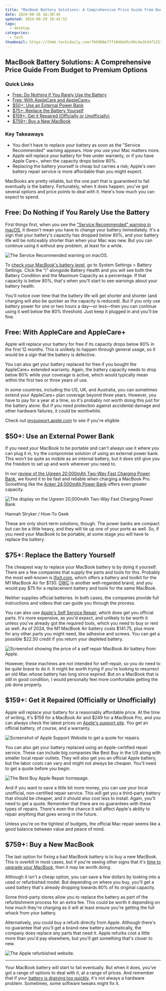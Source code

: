 ```yaml
---
title: "MacBook Battery Solutions: A Comprehensive Price Guide From Budget to Premium Options"
date: 2024-08-26 16:38:45
updated: 2024-08-29 10:42:52
tags:
  - desktop
categories:
  - tech
thumbnail: https://thmb.techidaily.com/f69988e77f104bb45c90c9e2b34f1257506e2bba3f3828fdb0fc5d5f8e1efe9e.jpg
---
```


## MacBook Battery Solutions: A Comprehensive Price Guide From Budget to Premium Options

### Quick Links

* [Free: Do Nothing if You Rarely Use the Battery](https://facebook-record-videos.techidaily.com/transform-your-clips-step-by-step-youtube-end-screen-tutorials-for-2024/)
* [Free: With AppleCare and AppleCare+](https://unlock-android.techidaily.com/in-2024-rootjunky-apk-to-bypass-google-frp-lock-for-tecno-pova-5-by-drfone-android/)
* [$50+: Use an External Power Bank](https://mondly-stories.techidaily.com/speak-the-world-the-power-of-multilingualism-explored/)
* [$75+: Replace the Battery Yourself](https://win-solutions.techidaily.com/optimize-zoom-performance-the-ultimate-guide-to-tackling-high-cpu-issues-6-methods/)
* [$159+: Get it Repaired (Officially or Unofficially)](https://www.howtogeek.com/all-the-ways-to-fix-your-macbook-battery-from-cheapest-to-most-expensive/#159-get-it-repaired-officially-or-unofficially)
* [$759+: Buy a New MacBook](https://media-tips.techidaily.com/ultimate-guide-to-choosing-the-best-audio-format-converter-for-pcs-windows-1187-supporting-mp3-wma-flac-wav-and-aiff/)

### Key Takeaways

* You don't have to replace your battery as soon as the "Service Recommended" warning appears. How you use your Mac matters more.
* Apple will replace your battery for free under warranty, or if you have Apple Care+, when the capacity drops below 80%.
* Replacing the battery yourself is cheap but carries a risk; Apple's own battery repair service is more affordable than you might expect.

 MacBooks are pretty reliable, but the one part that is guaranteed to fail eventually is the battery. Fortunately, when it does happen, you've got several options and price points to deal with it. Here's how much you can expect to spend.

##  Free: Do Nothing if You Rarely Use the Battery

 First things first, when you see the ["Service Recommended" warning in macOS](https://hardware-tips.techidaily.com/the-definitive-resource-for-computer-enthusiasts-toms-hardware-deep-dives/), it doesn't mean you have to change your battery immediately. It's a sign that your battery's capacity has dropped below 80%, and your battery life will be noticeably shorter than when your Mac was new. But you can continue using it without any problem, at least for a while.

![The Service Recommended warning on macOS.](https://static1.howtogeekimages.com/wordpress/wp-content/uploads/2024/05/the-service-recommended-warning-on-macos.png) 

 To [check your MacBook's battery level,](https://some-guidance.techidaily.com/in-2024-strengthening-your-presence-networking-techniques-for-youtubers/) go to System Settings > Battery Settings. Click the "i" alongside Battery Health and you will see both the Battery Condition and the Maximum Capacity as a percentage. If that capacity is below 80%, that's when you'll start to see warnings about your battery health.

 You'll notice over time that the battery life will get shorter and shorter (and charging will also be quicker as the capacity is reduced). But if you only use battery power for one or two hours a day—or less—then you can continue using it well below the 80% threshold. Just keep it plugged in and you'll be fine.

##  Free: With AppleCare and AppleCare+

 Apple will replace your battery for free if its capacity drops below 80% in the first 12 months. This is unlikely to happen through general usage, so it would be a sign that the battery is defective.

 You can also get your battery replaced for free if you bought the AppleCare+ extended warranty. Again, the battery capacity needs to drop below 80% while your coverage is active, which would typically mean within the first two or three years of use.

 In some countries, including the US, UK, and Australia, you can sometimes extend your AppleCare+ plan coverage beyond three years. However, you have to pay for a year at a time, so it's probably not worth doing this just for the battery alone. But if you need protection against accidental damage and other hardware failures, it could be worthwhile.

 Check out [mysupport.apple.com](https://mysupport.apple.com/) to see if you're eligible.

##  $50+: Use an External Power Bank

 If you need your MacBook to be portable and can't always use it where you can plug it in, try the compromise solution of using an external power bank. This won't be quite as mobile as an internal battery, but it does still give you the freedom to set up and work wherever you need to.

 In our [review of the Ugreen 20,000mAh Two-Way Fast Charging Power Bank](https://fox-that.techidaily.com/1721452377806-issues-with-your-iphones-location-heres-how-you-can-fix-them/), we found it to be fast and reliable when charging a MacBook Pro. Something like the [Anker 24,000mAh Power Bank](https://www.amazon.com/Anker-Portable-Charger-PowerCore-Microsoft/dp/B0B9XHR6BG/?tag=hotoge-20&ascsubtag=UUhtgUeUpU2003305&asc%5Frefurl=https%3A%2F%2Fwww.howtogeek.com%2Fall-the-ways-to-fix-your-macbook-battery-from-cheapest-to-most-expensive%2F&asc%5Fcampaign=Evergreen) offers even greater capacity.

![The display on the Ugreen 20,000mAh Two-Way Fast Charging Power Bank](https://static1.howtogeekimages.com/wordpress/wp-content/uploads/wm/2023/12/display-on-the-ugreen-100w-20000mah-power-bank-2jpg_53344896636_o.jpg) 

Hannah Stryker / How-To Geek

 These are only short-term solutions, though. The power banks are compact but can be a little heavy, and they will tie up one of your ports as well. So, if you need your MacBook to be portable, at some stage you will have to replace the battery.

##  $75+: Replace the Battery Yourself

 The cheapest way to replace your MacBook battery is by doing it yourself. There are a few companies that supply the parts and tools for this. Probably the most well-known is [ifixit.com](https://www.ifixit.com), which offers a battery and toolkit for the M1 MacBook Air for $130\. [OWC](https://www.anrdoezrs.net/links/3607085/type/dlg/sid/UUhtgUeUpU2003305/https://eshop.macsales.com) is another well-regarded brand, and you would pay $75 for a replacement battery and tools for the same MacBook.

 Neither supplies official batteries. In both cases, the companies provide full instructions and videos that can guide you through the process.

 You can also use [Apple's Self Service Repair](https://support.apple.com/self-service-repair), which does get you official parts. It's more expensive, as you'd expect, and unlikely to be worth it unless you've already got the required tools, which you need to buy or rent as well. As of 2024, the M1 MacBook Air battery costs $141.75, plus more for any other parts you might need, like adhesive and screws. You can get a possible $22.50 credit if you return your depleted battery.

![Screenshot showing the price of a self repair MacBook Air battery from Apple.](https://static1.howtogeekimages.com/wordpress/wp-content/uploads/2024/05/screenshot-showing-the-price-of-a-self-repair-macbook-air-battery-from-apple.png) 

 However, these machines are not intended for self-repair, so you do need to be quite brave to do it. It might be worth trying if you're looking to resurrect an old Mac whose battery has long since expired. But on a MacBook that is still in good condition, I would personally feel more comfortable getting the job done properly.

##  $159+: Get it Repaired (Officially or Unofficially)

 Apple will replace your battery for a reasonably affordable price. At the time of writing, it's $159 for a MacBook Air and $249 for a MacBook Pro, and you can always check the latest prices on [Apple's support site](https://support.apple.com/mac/repair). You get an official battery, of course, and a warranty.

![Screenshot of Apple Support Website to get a quote for repairs.](https://static1.howtogeekimages.com/wordpress/wp-content/uploads/2024/05/screenshot-of-apple-support-website-to-get-a-quote-for-repairs.png) 

 You can also get your battery replaced using an Apple-certified repair service. These can include big companies like Best Buy in the US along with smaller local repair outlets. They will also get you an official Apple battery, but the labor costs can vary and might not always be cheaper. You'll need to get a quote before you begin.

![The Best Buy Apple Repair homepage.](https://static1.howtogeekimages.com/wordpress/wp-content/uploads/2024/05/the-best-buy-apple-repair-homepage.png) 

 And if you want to save a little bit more money, you can use your local unofficial, non-certified repair service. This will get you a third-party battery that should be cheaper, and it should also cost less to install. Again, you'll need to get a quote. Remember that there are no guarantees with these types of repairs. There's even the chance it will affect Apple's ability to repair anything that goes wrong in the future.

 Unless you're on the tightest of budgets, the official Mac repair seems like a good balance between value and peace of mind.

##  $759+: Buy a New MacBook

 The last option for fixing a bad MacBook battery is to buy a new MacBook. This is overkill in most cases, but if you're seeing other signs that it's [time to upgrade your MacBook](https://audio-editing.techidaily.com/new-in-2024-dissecting-sound-forge-an-experts-guide-to-audio-mastery/), then it may be worth doing.

 Although it isn't a cheap option, you can save a few dollars by looking into a used or refurbished model. But depending on where you buy, you'll get a used battery that's already dropping towards 80% of its original capacity.

 Some third-party stores allow you to replace the battery as part of the refurbishment process for an extra fee. This could be worth it depending on how much they're charging as it will at least ensure you're getting the full whack from your battery.

 Alternatively, you could buy a refurb directly from Apple. Although there's no guarantee that you'll get a brand-new battery automatically, the company does replace any parts that need it. Apple refurbs cost a little more than you'd pay elsewhere, but you'll get something that's closer to new.

![The Apple refurbished website.](https://static1.howtogeekimages.com/wordpress/wp-content/uploads/2024/05/the-apple-refurbished-website.png) 

---

 Your MacBook battery will start to fail eventually. But when it does, you've got a range of options to deal with it, at a range of prices. And remember that if your [battery is draining too quickly](https://youtube-clips.techidaily.com/in-2024-engaging-local-audiences-with-social-media-videos/), it's not always a hardware problem. Sometimes, some software tweaks might fix it.

<ins class="adsbygoogle"
     style="display:block"
     data-ad-format="autorelaxed"
     data-ad-client="ca-pub-7571918770474297"
     data-ad-slot="1223367746"></ins>



<ins class="adsbygoogle"
     style="display:block"
     data-ad-client="ca-pub-7571918770474297"
     data-ad-slot="8358498916"
     data-ad-format="auto"
     data-full-width-responsive="true"></ins>
